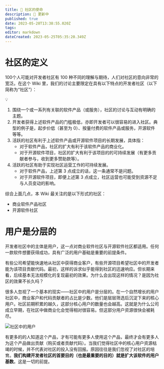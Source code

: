 ```yaml
---
title: 🎯 社区的使命
description: 🔴 更新中
published: true
date: 2023-05-28T13:38:55.020Z
tags: 
editor: markdown
dateCreated: 2023-05-25T05:35:20.349Z
---
```


# 社区的定义
100个人可能对开发者社区有 100 种不同的理解与期待，人们对社区的意向非常的宽泛。在这个 Wiki 里，我们的讨论主要限定在具有以下特点的开发者社区（以下简称为“社区”）：

💡

1. 围绕一个或一系列有关联的软件产品（或服务），社区的讨论与互动有明确的主题。
1. 开发者获得上述软件产品的门槛极低，亦即开发者可以很容易的进入社区。典型的例子是，起步价低（甚至为 0）、按量付费的软件产品或服务，开源软件等等。
1. 活跃的社区有利于上述软件产品或开源软件项目的长期发展，具体指：
    - 对于软件产品，社区的扩大有利于该软件产品的商业化。
    - 对于开源软件项目，社区的扩大有利于该项目的的可持续发展（有更多贡献者参与，收到更多赞助款等）。
1. 活跃的社区有助于实现社区运营工作的可持续发展。
    - 对于软件产品，上述第 3 点成立的话，这一条通常不是问题。
    - 对于开源软件项目，即便上述第 3 点成立，社区运营也可能受到资源不足与人员变动的影响。

综合上面几点，本 Wiki 最关注的是以下形式的社区：

- 商业软件产品社区
- 开源软件社区

# 用户是分层的
开发者社区中的主体是用户，这一点对商业软件社区与开源软件社区都适用。任何一款软件想要获得成功，具有广泛的用户基础是重要的前提条件。

有些公司希望能快速地从社区中获得商业客户，有些开源项目希望社区中的开发者能为该项目贡献代码。最初，这样的诉求似乎能得到社区的迅速响应。但长期来看，后续基本无法规模化的复现最初的效果。为什么会出现这样的情况？是因为社区的效果不长久吗？

很多人忽视了一个基本的现实——社区中的用户是分层的。在一个自然增长的用户社区中，商业客户和代码贡献者的占比是少数。他们是层层筛选后沉淀下来的核心用户。社区前期积累的越久，这部分核心用户的数量也会越高。这就是为什么公司成立早期，在社区中做商业化会觉得相对很容易。但这部分用户资源很快会被耗尽。


![社区中的用户](/pic/community-users.png)


有更多的的人知道这个产品，才有可能有更多人使用这个产品，最终才会有更多人为这个产品做出贡献（购买或者贡献代码）。当我们觉得社区中的核心用户资源枯竭的时候，并不代表对社区的投入没有回报。原因往往是我们忽视了对社区的培育。**我们构建开发者社区的首要目的（也是最重要的目的）就是扩大该软件的用户基数**。这是一切的前提。
